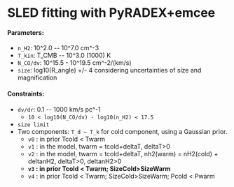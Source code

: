# SLED fitting with PyRADEX+emcee
#### Parameters:
- `n_H2`:  10^2.0 -- 10^7.0 cm^-3
- `T_kin`:  T_CMB -- 10^3.0 (1000) K
- `N_CO/dv`:  10^15.5 - 10^19.5 cm^-2/(km/s) 
- `size`:  log10(R_angle) +/- 4 considering uncertainties of size and magnification

#### Constraints:
- `dv/dr`: 0.1 -- 1000 km/s pc^-1 
	- `10 < log10(N_CO/dv) - log10(n_H2) < 17.5`
- `size limit`
- Two components:
	`T_d ~ T_k` for cold component, using a Gaussian prior.
	- `v0` : in prior Tcold < Twarm 
	- `v1` : in the model, twarm = tcold+deltaT, deltaT>0 
	- `v2` : in the model, twarm = tcold+deltaT, nh2(warm) = nH2(cold) + deltanH2, deltaT>0, deltanH2>0
	- **`v3` : in prior Tcold < Twarm; SizeCold>SizeWarm**
	- `v4` : in prior Tcold < Twarm; SizeCold>SizeWarm; Pcold < Pwarm

